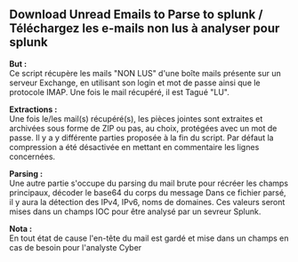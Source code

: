 ## Download Unread Emails to Parse to splunk / Téléchargez les e-mails non lus à analyser pour splunk



**But :**  
Ce script récupère les mails "NON LUS" d'une boîte mails présente sur un serveur Exchange, en utilisant son login et mot de passe ainsi que le protocole IMAP.
Une fois le mail récupéré, il est Tagué "LU".

**Extractions :**  
Une fois le/les mail(s) récupéré(s), les pièces jointes sont extraites et archivées sous forme de ZIP ou pas, au choix, protégées avec un mot de passe.
Il y a y différente parties proposée à la fin du script. Par défaut la compression a été désactivée en mettant en commentaire les lignes concernées.

**Parsing :**  
Une autre partie s'occupe du parsing du mail brute pour récréer les champs principaux, décoder le base64 du corps du message
Dans ce fichier parsé, il y aura la détection des IPv4, IPv6, noms de domaines. 
Ces valeurs seront mises dans un champs IOC pour être analysé par un sevreur Splunk.

**Nota :**  
En tout état de cause l'en-tête du mail est gardé et mise dans un champs en cas de besoin pour l'analyste Cyber
